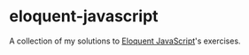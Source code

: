 # eloquent-javascript

A collection of my solutions to [Eloquent JavaScript](http://eloquentjavascript.net/)'s exercises.
